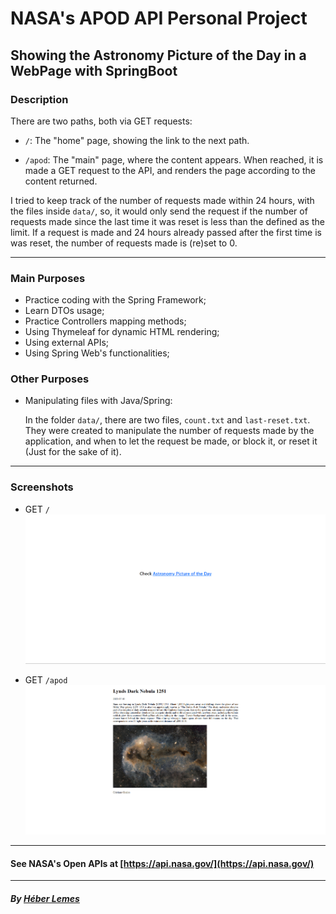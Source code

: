 # NASA's APOD API Personal Project

## Showing the Astronomy Picture of the Day in a WebPage with SpringBoot

### Description

There are two paths, both via GET requests: 
- ```/```:
The "home" page, showing the link to the next path.

- ```/apod```:
The "main" page, where the content appears. When reached, it is made a GET request to the API, and renders the page according to the content returned.

I tried to keep track of the number of requests made within 24 hours, with the files inside ```data/```, so, it would only send the request if the number of
requests made since the last time it was reset is less than the defined as the limit. 
If a request is made and 24 hours already passed after the first time is was reset, the number of requests made is (re)set to 0.

<hr>

### Main Purposes
- Practice coding with the Spring Framework;
- Learn DTOs usage;
- Practice Controllers mapping methods;
- Using Thymeleaf for dynamic HTML rendering;
- Using external APIs;
- Using Spring Web's functionalities;

### Other Purposes
- Manipulating files with Java/Spring:

  In the folder ```data/```, there are two files, ```count.txt``` and ```last-reset.txt```.
  They were created to manipulate the number of requests made by the application,
  and when to let the request be made, or block it, or reset it (Just for the sake of it).

<hr>

### Screenshots

- GET ```/```
![](screenshots/home.png)


- GET ```/apod```
![](screenshots/apod.png)

<hr>

#### See NASA's Open APIs at [https://api.nasa.gov/](https://api.nasa.gov/)

<hr>

##### By [Héber Lemes](https://github.com/HeberFHLemes)
